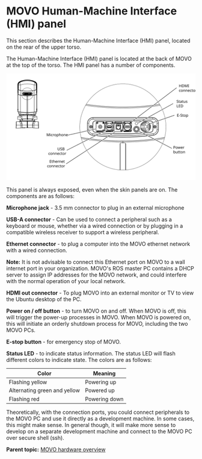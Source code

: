 # MOVO Human-Machine Interface \(HMI\) panel

This section describes the Human-Machine Interface \(HMI\) panel, located on the rear of the upper torso.

The Human-Machine Interface \(HMI\) panel is located at the back of MOVO at the top of the torso. The HMI panel has a number of components.

![](../Graphics/HMI_panel.svg)

This panel is always exposed, even when the skin panels are on. The components are as follows:

**Microphone jack** - 3.5 mm connector to plug in an external microphone

**USB-A connector** - Can be used to connect a peripheral such as a keyboard or mouse, whether via a wired connection or by plugging in a compatible wireless receiver to support a wireless peripheral.

**Ethernet connector** - to plug a computer into the MOVO ethernet network with a wired connection.

**Note:** It is not advisable to connect this Ethernet port on MOVO to a wall internet port in your organization. MOVO's ROS master PC contains a DHCP server to assign IP addresses for the MOVO network, and could interfere with the normal operation of your local network.

**HDMI out connector** - To plug MOVO into an external monitor or TV to view the Ubuntu desktop of the PC.

**Power on / off button** - to turn MOVO on and off. When MOVO is off, this will trigger the power-up processes in MOVO. When MOVO is powered on, this will initiate an orderly shutdown process for MOVO, including the two MOVO PCs.

**E-stop button** - for emergency stop of MOVO.

**Status LED** - to indicate status information. The status LED will flash different colors to indicate state. The colors are as follows:

|Color|Meaning|
|-----|-------|
|Flashing yellow|Powering up|
|Alternating green and yellow|Powered up|
|Flashing red|Powering down|

Theoretically, with the connection ports, you could connect peripherals to the MOVO PC and use it directly as a development machine. In some cases, this might make sense. In general though, it will make more sense to develop on a separate development machine and connect to the MOVO PC over secure shell \(ssh\).

**Parent topic:** [MOVO hardware overview](../Concepts/c_movo_hardware_overview.md)

